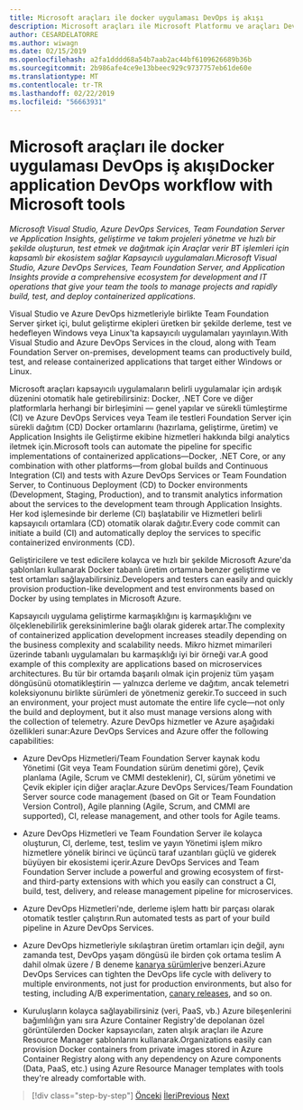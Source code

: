 ```yaml
---
title: Microsoft araçları ile docker uygulaması DevOps iş akışı
description: Microsoft araçları ile Microsoft Platformu ve araçları DevOps iş akışı ile kapsayıcı Docker uygulaması yaşam döngüsü
author: CESARDELATORRE
ms.author: wiwagn
ms.date: 02/15/2019
ms.openlocfilehash: a2fa1dddd68a54b7aab2ac44bf6109626689b36b
ms.sourcegitcommit: 2b986afe4ce9e13bbeec929c9737757eb61de60e
ms.translationtype: MT
ms.contentlocale: tr-TR
ms.lasthandoff: 02/22/2019
ms.locfileid: "56663931"
---
```

# <a name="docker-application-devops-workflow-with-microsoft-tools"></a><span data-ttu-id="63eac-103">Microsoft araçları ile docker uygulaması DevOps iş akışı</span><span class="sxs-lookup"><span data-stu-id="63eac-103">Docker application DevOps workflow with Microsoft tools</span></span>

<span data-ttu-id="63eac-104">*Microsoft Visual Studio, Azure DevOps Services, Team Foundation Server ve Application Insights, geliştirme ve takım projeleri yönetme ve hızlı bir şekilde oluşturun, test etmek ve dağıtmak için Araçlar verir BT işlemleri için kapsamlı bir ekosistem sağlar Kapsayıcılı uygulamaları.*</span><span class="sxs-lookup"><span data-stu-id="63eac-104">*Microsoft Visual Studio, Azure DevOps Services, Team Foundation Server, and Application Insights provide a comprehensive ecosystem for development and IT operations that give your team the tools to manage projects and rapidly build, test, and deploy containerized applications.*</span></span>

<span data-ttu-id="63eac-105">Visual Studio ve Azure DevOps hizmetleriyle birlikte Team Foundation Server şirket içi, bulut geliştirme ekipleri üretken bir şekilde derleme, test ve hedefleyen Windows veya Linux'ta kapsayıcılı uygulamaları yayınlayın.</span><span class="sxs-lookup"><span data-stu-id="63eac-105">With Visual Studio and Azure DevOps Services in the cloud, along with Team Foundation Server on-premises, development teams can productively build, test, and release containerized applications that target either Windows or Linux.</span></span>

<span data-ttu-id="63eac-106">Microsoft araçları kapsayıcılı uygulamaların belirli uygulamalar için ardışık düzenini otomatik hale getirebilirsiniz: Docker, .NET Core ve diğer platformlarla herhangi bir birleşimini — genel yapılar ve sürekli tümleştirme (CI) ve Azure DevOps Services veya Team ile testleri Foundation Server için sürekli dağıtım (CD) Docker ortamlarını (hazırlama, geliştirme, üretim) ve Application Insights ile Geliştirme ekibine hizmetleri hakkında bilgi analytics iletmek için.</span><span class="sxs-lookup"><span data-stu-id="63eac-106">Microsoft tools can automate the pipeline for specific implementations of containerized applications—Docker, .NET Core, or any combination with other platforms—from global builds and Continuous Integration (CI) and tests with Azure DevOps Services or Team Foundation Server, to Continuous Deployment (CD) to Docker environments (Development, Staging, Production), and to transmit analytics information about the services to the development team through Application Insights.</span></span> <span data-ttu-id="63eac-107">Her kod işlemesinde bir derleme (CI) başlatabilir ve Hizmetleri belirli kapsayıcılı ortamlara (CD) otomatik olarak dağıtır.</span><span class="sxs-lookup"><span data-stu-id="63eac-107">Every code commit can initiate a build (CI) and automatically deploy the services to specific containerized environments (CD).</span></span>

<span data-ttu-id="63eac-108">Geliştiricilere ve test edicilere kolayca ve hızlı bir şekilde Microsoft Azure'da şablonları kullanarak Docker tabanlı üretim ortamına benzer geliştirme ve test ortamları sağlayabilirsiniz.</span><span class="sxs-lookup"><span data-stu-id="63eac-108">Developers and testers can easily and quickly provision production-like development and test environments based on Docker by using templates in Microsoft Azure.</span></span>

<span data-ttu-id="63eac-109">Kapsayıcılı uygulama geliştirme karmaşıklığını iş karmaşıklığını ve ölçeklenebilirlik gereksinimlerine bağlı olarak giderek artar.</span><span class="sxs-lookup"><span data-stu-id="63eac-109">The complexity of containerized application development increases steadily depending on the business complexity and scalability needs.</span></span> <span data-ttu-id="63eac-110">Mikro hizmet mimarileri üzerinde tabanlı uygulamaları bu karmaşıklığı iyi bir örneği var.</span><span class="sxs-lookup"><span data-stu-id="63eac-110">A good example of this complexity are applications based on microservices architectures.</span></span> <span data-ttu-id="63eac-111">Bu tür bir ortamda başarılı olmak için projeniz tüm yaşam döngüsünü otomatikleştirin — yalnızca derleme ve dağıtım, ancak telemetri koleksiyonunu birlikte sürümleri de yönetmeniz gerekir.</span><span class="sxs-lookup"><span data-stu-id="63eac-111">To succeed in such an environment, your project must automate the entire life cycle—not only the build and deployment, but it also must manage versions along with the collection of telemetry.</span></span> <span data-ttu-id="63eac-112">Azure DevOps hizmetler ve Azure aşağıdaki özellikleri sunar:</span><span class="sxs-lookup"><span data-stu-id="63eac-112">Azure DevOps Services and Azure offer the following capabilities:</span></span>

- <span data-ttu-id="63eac-113">Azure DevOps Hizmetleri/Team Foundation Server kaynak kodu Yönetimi (Git veya Team Foundation sürüm denetimi göre), Çevik planlama (Agile, Scrum ve CMMI desteklenir), CI, sürüm yönetimi ve Çevik ekipler için diğer araçlar.</span><span class="sxs-lookup"><span data-stu-id="63eac-113">Azure DevOps Services/Team Foundation Server source code management (based on Git or Team Foundation Version Control), Agile planning (Agile, Scrum, and CMMI are supported), CI, release management, and other tools for Agile teams.</span></span>

- <span data-ttu-id="63eac-114">Azure DevOps Hizmetleri ve Team Foundation Server ile kolayca oluşturun, CI, derleme, test, teslim ve yayın Yönetimi işlem mikro hizmetlere yönelik birinci ve üçüncü taraf uzantıları güçlü ve giderek büyüyen bir ekosistemi içerir.</span><span class="sxs-lookup"><span data-stu-id="63eac-114">Azure DevOps Services and Team Foundation Server include a powerful and growing ecosystem of first- and third-party extensions with which you easily can construct a CI, build, test, delivery, and release management pipeline for microservices.</span></span>

- <span data-ttu-id="63eac-115">Azure DevOps Hizmetleri'nde, derleme işlem hattı bir parçası olarak otomatik testler çalıştırın.</span><span class="sxs-lookup"><span data-stu-id="63eac-115">Run automated tests as part of your build pipeline in Azure DevOps Services.</span></span>

- <span data-ttu-id="63eac-116">Azure DevOps hizmetleriyle sıkılaştıran üretim ortamları için değil, aynı zamanda test, DevOps yaşam döngüsü ile birden çok ortama teslim A dahil olmak üzere / B deneme [kanarya sürümleri](https://martinfowler.com/bliki/CanaryRelease.html)ve benzeri.</span><span class="sxs-lookup"><span data-stu-id="63eac-116">Azure DevOps Services can tighten the DevOps life cycle with delivery to multiple environments, not just for production environments, but also for testing, including A/B experimentation, [canary releases](https://martinfowler.com/bliki/CanaryRelease.html), and so on.</span></span>

- <span data-ttu-id="63eac-117">Kuruluşların kolayca sağlayabilirsiniz (veri, PaaS, vb.) Azure bileşenlerini bağımlılığın yanı sıra Azure Container Registry'de depolanan özel görüntülerden Docker kapsayıcıları, zaten alışık araçları ile Azure Resource Manager şablonlarını kullanarak.</span><span class="sxs-lookup"><span data-stu-id="63eac-117">Organizations easily can provision Docker containers from private images stored in Azure Container Registry along with any dependency on Azure components (Data, PaaS, etc.) using Azure Resource Manager templates with tools they're already comfortable with.</span></span>

>[!div class="step-by-step"]
><span data-ttu-id="63eac-118">[Önceki](../design-develop-containerized-apps/build-aspnet-core-applications-linux-containers-aks-kubernetes.md)
>[İleri](docker-application-outer-loop-devops-workflow.md)</span><span class="sxs-lookup"><span data-stu-id="63eac-118">[Previous](../design-develop-containerized-apps/build-aspnet-core-applications-linux-containers-aks-kubernetes.md)
[Next](docker-application-outer-loop-devops-workflow.md)</span></span>
